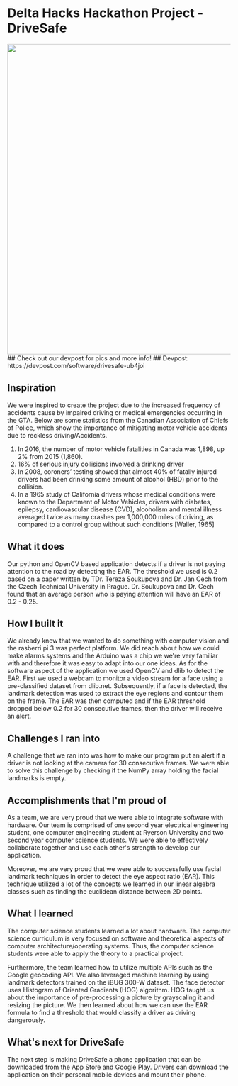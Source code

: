 # Delta Hacks Hackathon Project - DriveSafe
<img src="https://challengepost-s3-challengepost.netdna-ssl.com/photos/production/software_photos/001/154/793/datas/original.png" width="700">
## Check out our devpost for pics and more info!
## Devpost: https://devpost.com/software/drivesafe-ub4joi

## Inspiration
We were inspired to create the project due to the increased frequency of accidents cause by impaired driving or medical emergencies occurring in the GTA. Below are some statistics from the Canadian Association of Chiefs of Police, which show the importance of mitigating motor vehicle accidents due to reckless driving/Accidents. 

1. In 2016, the number of motor vehicle fatalities in Canada was 1,898, up 2% from 2015 (1,860).
2. 16% of serious injury collisions involved a drinking driver
3. In 2008, coroners’ testing showed that almost 40% of fatally injured drivers had been drinking
some amount of alcohol (HBD) prior to the collision.
4. In a 1965 study of California drivers whose medical conditions were known to the Department of Motor Vehicles, drivers with diabetes, epilepsy, cardiovascular disease (CVD), alcoholism and mental illness averaged twice as many crashes per 1,000,000 miles of driving, as compared to a control group without such conditions [Waller, 1965]

## What it does
Our python and OpenCV based application detects if a driver is not paying attention to the road by detecting the EAR. The threshold we used is 0.2 based on a paper written by TDr. Tereza Soukupova and Dr. Jan Cech from the Czech Technical University in Prague. Dr. Soukupova and Dr. Cech found that an average person who is paying attention will have an EAR of 0.2 - 0.25. 

## How I built it

We already knew that we wanted to do something with computer vision  and the rasberri pi 3 was perfect platform. We did reach about how we could make alarms systems and the Arduino was a chip we we're very familiar with and therefore it was easy to adapt into our one ideas. As for the software aspect of the application we used OpenCV and dlib to detect the EAR.  First we used a webcam to monitor a video stream for a face using a pre-classified dataset from dlib.net. Subsequently, if a face is detected, the landmark detection was used to extract the eye regions and contour them on the frame. The EAR was then computed and if the EAR threshold dropped below 0.2 for 30 consecutive frames, then the driver will receive an alert. 

## Challenges I ran into

A challenge that we ran into was how to make our program put an alert if a driver is not looking at the camera for 30 consecutive frames. We were able to solve this challenge by checking if the NumPy array holding the facial landmarks is empty. 

## Accomplishments that I'm proud of

As a team, we are very proud that we were able to integrate software with hardware. Our team is comprised of one second year electrical engineering student, one computer engineering student at Ryerson University and two second year computer science students. We were able to effectively collaborate together and use each other's strength to develop our application. 

Moreover, we are very proud that we were able to successfully use facial landmark techniques in order to detect the eye aspect ratio (EAR). This technique utilized a lot of the concepts we learned in our linear algebra classes such as finding the euclidean distance between 2D points. 

## What I learned

The computer science students learned a lot about hardware. The computer science curriculum is very focused on software and theoretical aspects of computer architecture/operating systems. Thus, the computer science students were able to apply the theory to a practical project. 

Furthermore, the team learned how to utilize multiple APIs such as the Google geocoding API. We also leveraged machine learning by using landmark detectors trained on the iBUG 300-W dataset. The face detector uses Histogram of Oriented Gradients (HOG) algorithm. HOG taught us about the importance of pre-processing a picture by grayscaling it and resizing the picture. We then learned about how we can use the EAR formula to find a threshold that would classify a driver as driving dangerously. 

## What's next for DriveSafe

The next step is making DriveSafe a phone application that can be downloaded from the App Store and Google Play. Drivers can download the application on their personal mobile devices and mount their phone. 
